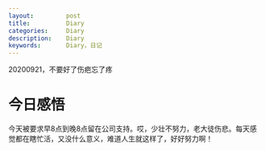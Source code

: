 ```yaml
---
layout:     	post
title:      	Diary
categories: 	Diary
description:   	Diary
keywords: 		Diary，日记 
---
```


20200921，不要好了伤疤忘了疼

# 今日感悟

今天被要求早8点到晚8点留在公司支持。哎，少壮不努力，老大徒伤悲。每天感觉都在瞎忙活，又没什么意义，难道人生就这样了，好好努力啊！